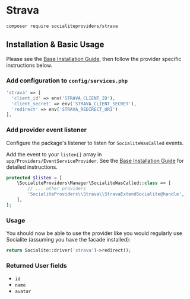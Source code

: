 # Strava

```bash
composer require socialiteproviders/strava
```

## Installation & Basic Usage

Please see the [Base Installation Guide](https://socialiteproviders.com/usage/), then follow the provider specific instructions below.

### Add configuration to `config/services.php`

```php
'strava' => [    
  'client_id' => env('STRAVA_CLIENT_ID'),  
  'client_secret' => env('STRAVA_CLIENT_SECRET'),  
  'redirect' => env('STRAVA_REDIRECT_URI') 
],
```

### Add provider event listener

Configure the package's listener to listen for `SocialiteWasCalled` events.

Add the event to your `listen[]` array in `app/Providers/EventServiceProvider`. See the [Base Installation Guide](https://socialiteproviders.com/usage/) for detailed instructions.

```php
protected $listen = [
    \SocialiteProviders\Manager\SocialiteWasCalled::class => [
        // ... other providers
        'SocialiteProviders\\Strava\\StravaExtendSocialite@handle',
    ],
];
```

### Usage

You should now be able to use the provider like you would regularly use Socialite (assuming you have the facade installed):

```php
return Socialite::driver('strava')->redirect();
```

### Returned User fields

- ``id``
- ``name``
- ``avatar``
